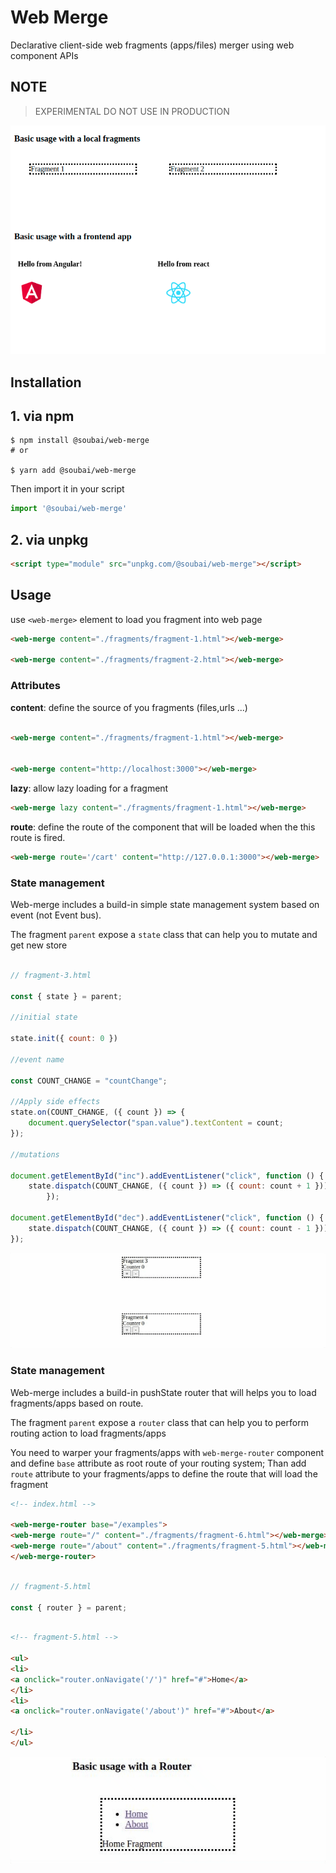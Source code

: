 # Web Merge

Declarative client-side web fragments (apps/files) merger using web component APIs

## NOTE
> EXPERIMENTAL DO NOT USE IN PRODUCTION


![](preview.png)



## Installation

## 1. via npm

```shell
$ npm install @soubai/web-merge
# or

$ yarn add @soubai/web-merge
```

Then import it in your script


```js
import '@soubai/web-merge'
```

## 2. via unpkg

```html
<script type="module" src="unpkg.com/@soubai/web-merge"></script>
```



## Usage

use `<web-merge>` element to load you fragment into web page

```html
<web-merge content="./fragments/fragment-1.html"></web-merge>

<web-merge content="./fragments/fragment-2.html"></web-merge>
```

### Attributes 

**content**: define the source of you fragments (files,urls ...)
```html

<web-merge content="./fragments/fragment-1.html"></web-merge>


<web-merge content="http://localhost:3000"></web-merge>

```


**lazy**: allow lazy loading for a fragment 

```html
<web-merge lazy content="./fragments/fragment-1.html"></web-merge>

```

**route**: define the route of the component that will be loaded when the this route is fired.

```html
<web-merge route='/cart' content="http://127.0.0.1:3000"></web-merge>
```
### State management

Web-merge includes a build-in simple state management system based on event (not Event bus).

The fragment `parent` expose a `state` class that can help you to mutate and get new store 

```js
        
// fragment-3.html

const { state } = parent;

//initial state 

state.init({ count: 0 })

//event name 

const COUNT_CHANGE = "countChange";

//Apply side effects 
state.on(COUNT_CHANGE, ({ count }) => {
    document.querySelector("span.value").textContent = count;
});

//mutations 

document.getElementById("inc").addEventListener("click", function () {
    state.dispatch(COUNT_CHANGE, ({ count }) => ({ count: count + 1 }));
        });

document.getElementById("dec").addEventListener("click", function () {
    state.dispatch(COUNT_CHANGE, ({ count }) => ({ count: count - 1 }));
});

```


![](preview--2.gif)

### State management

Web-merge includes a build-in pushState router that will helps you to load fragments/apps based on route.

The fragment `parent` expose a `router` class that can help you to perform routing action to load fragments/apps

You need to warper your fragments/apps with  `web-merge-router` component and define `base` attribute as root route of your routing system; Than add `route` attribute to your fragments/apps to define the route that will load the fragment

```html
<!-- index.html -->

<web-merge-router base="/examples">
<web-merge route="/" content="./fragments/fragment-6.html"></web-merge>
<web-merge route="/about" content="./fragments/fragment-5.html"></web-merge>
</web-merge-router>


```

```js
        
// fragment-5.html

const { router } = parent;

```

```html
        
<!-- fragment-5.html -->

<ul>
<li>
<a onclick="router.onNavigate('/')" href="#">Home</a>
</li>
<li>
<a onclick="router.onNavigate('/about')" href="#">About</a>

</li>
</ul>

```


![](preview-3.gif)



